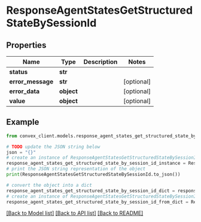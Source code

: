 # ResponseAgentStatesGetStructuredStateBySessionId


## Properties

Name | Type | Description | Notes
------------ | ------------- | ------------- | -------------
**status** | **str** |  | 
**error_message** | **str** |  | [optional] 
**error_data** | **object** |  | [optional] 
**value** | **object** |  | [optional] 

## Example

```python
from convex_client.models.response_agent_states_get_structured_state_by_session_id import ResponseAgentStatesGetStructuredStateBySessionId

# TODO update the JSON string below
json = "{}"
# create an instance of ResponseAgentStatesGetStructuredStateBySessionId from a JSON string
response_agent_states_get_structured_state_by_session_id_instance = ResponseAgentStatesGetStructuredStateBySessionId.from_json(json)
# print the JSON string representation of the object
print(ResponseAgentStatesGetStructuredStateBySessionId.to_json())

# convert the object into a dict
response_agent_states_get_structured_state_by_session_id_dict = response_agent_states_get_structured_state_by_session_id_instance.to_dict()
# create an instance of ResponseAgentStatesGetStructuredStateBySessionId from a dict
response_agent_states_get_structured_state_by_session_id_from_dict = ResponseAgentStatesGetStructuredStateBySessionId.from_dict(response_agent_states_get_structured_state_by_session_id_dict)
```
[[Back to Model list]](../README.md#documentation-for-models) [[Back to API list]](../README.md#documentation-for-api-endpoints) [[Back to README]](../README.md)


